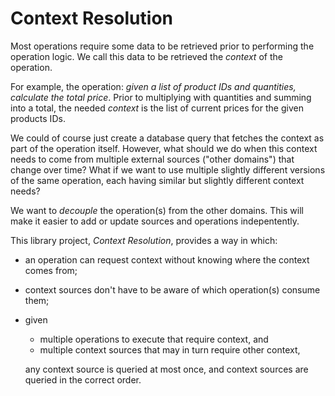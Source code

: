 # Context Resolution

Most operations require some data to be retrieved prior to performing the
operation logic. We call this data to be retrieved the *context* of the
operation.

For example, the operation: *given a list of product IDs and quantities,
calculate the total price*. Prior to multiplying with quantities and summing
into a total, the needed *context* is the list of current prices for the given
products IDs.

We could of course just create a database query that fetches the context as part
of the operation itself. However, what should we do when this context needs to
come from multiple external sources ("other domains") that change over time?
What if we want to use multiple slightly different versions of the same
operation, each having similar but slightly different context needs?

We want to *decouple* the operation(s) from the other domains. This will make it
easier to add or update sources and operations indepentently.

This library project, *Context Resolution*, provides a way in which:

* an operation can request context without knowing where the context comes from;
* context sources don't have to be aware of which operation(s) consume them;
* given    
  * multiple operations to execute that require context, and    
  * multiple context sources that may in turn require other context,
  
  any context source is queried at most once, and context sources are queried in the correct order.



